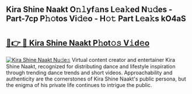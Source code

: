 ## Kira Shine Naakt O𝚗𝚕yf𝚊ns L𝚎a𝚔ed N𝚞𝚍es - Part-7cp P𝚑𝚘tos Vi𝚍𝚎o - H𝚘𝚝 Part L𝚎a𝚔s kO4aS

# <h2><a href="http://kf0xgq.oniu.top/?m=Kira+Shine+Naakt">🔗👉 🔴 Kira Shine Naakt P𝚑ot𝚘𝚜 V𝚒d𝚎o</a></h2>

[![Kira Shine Naakt Nu𝚍e𝚜](https://i.imgur.com/0qMVB7G.gif)](http://kf0xgq.oniu.top/?m=Kira+Shine+Naakt)
Virtual content creator and entertainer Kira Shine Naakt, recognized for distributing dance and lifestyle inspiration through trending dance trends and short videos. Approachability and authenticity are the cornerstones of Kira Shine Naakt's public persona, but the enigma of his private life continues to intrigue the public.  
